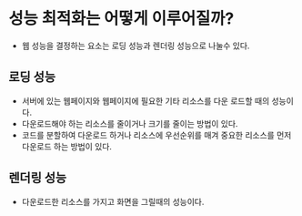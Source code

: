# 성능 최적화는 어떻게 이루어질까?

- 웹 성능을 결정하는 요소는 로딩 성능과 렌더링 성능으로 나눌수 있다.

## 로딩 성능

- 서버에 있는 웹페이지와 웹페이지에 필요한 기타 리소스를 다운 로드할 때의 성능이다.
- 다운로드해야 하는 리소스를 줄이거나 크기를 줄이는 방법이 있다.
- 코드를 분할하여 다운로드 하거나 리소스에 우선순위를 매겨 중요한 리소스를 먼저 다운로드 하는 방법이 있다.

## 렌더링 성능

- 다운로드한 리소스를 가지고 화면을 그릴때의 성능이다.
